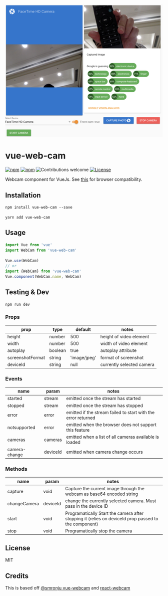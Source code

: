 <p align="center">
    <img src="assets/demo.png">
</p>

# vue-web-cam

[![npm](https://img.shields.io/npm/v/vue-web-cam.svg)](https://www.npmjs.com/package/vue-web-cam)
[![npm](https://img.shields.io/npm/dm/vue-web-cam.svg)](https://www.npmjs.com/package/vue-web-cam)
![Contributions welcome](https://img.shields.io/badge/contributions-welcome-orange.svg)
[![License](https://img.shields.io/badge/license-MIT-blue.svg)](https://opensource.org/licenses/MIT)

Webcam component for VueJs. See [this](http://caniuse.com/#feat=stream)
for browser compatibility.


## Installation

```
npm install vue-web-cam --save

yarn add vue-web-cam
```

## Usage

```javascript
import Vue from 'vue'
import WebCam from 'vue-web-cam'

Vue.use(WebCam)
// or
import {WebCam} from 'vue-web-cam'
Vue.component(WebCam.name, WebCam)
```

## Testing & Dev

```
npm run dev
```

### Props

| prop             | type    | default      | notes                     |
| ---------------- | ------- | ------------ | ------------------------- |
| height           | number  | 500          | height of video element   |
| width            | number  | 500          | width of video element    |
| autoplay         | boolean | true         | autoplay attribute        |
| screenshotFormat | string  | 'image/jpeg' | format of screenshot      |
| deviceId         | string  | null         | currently selected camera |

### Events

| name           | param    | notes                                                         |
| -------------- | -------- | ------------------------------------------------------------- |
| started        | stream   | emitted once the stream has started                           |
| stopped        | stream   | emitted once the stream has stopped                           |
| error          | error    | emitted if the stream failed to start with the error returned |
| notsupported   | error    | emitted when the browser does not support this feature        |
| cameras        | cameras  | emitted when a list of all cameras available is loaded        |
| camera-change  | deviceId | emitted when camera change occurs                             |

### Methods

| name           | param    | notes                                                                   |
| -------------- | -------- | ----------------------------------------------------------------------- |
| capture        | void     | Capture the current image through the webcam as base64 encoded string   |
| changeCamera   | deviceId | change the currently selected camera. Must pass in the device ID        |
| start          | void     | Programatically Start the camera after stopping it (relies on deviceId prop passed to the component)                     |
| stop           | void     | Programatically stop the camera      |

## License

MIT

## Credits

This is based off [@smronju vue-webcam](https://github.com/smronju/vue-webcam) and [react-webcam](https://github.com/mozmorris/react-webcam)
